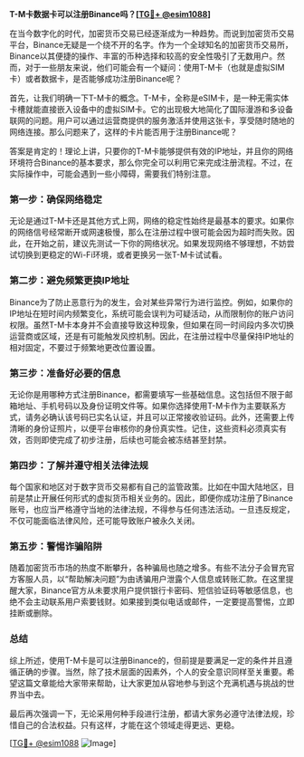 **T-M卡数据卡可以注册Binance吗？[[TG💪+ @esim1088](https://t.me/s/esim1088)]**

在当今数字化的时代，加密货币交易已经逐渐成为一种趋势。而说到加密货币交易平台，Binance无疑是一个绕不开的名字。作为一个全球知名的加密货币交易所，Binance以其便捷的操作、丰富的币种选择和较高的安全性吸引了无数用户。然而，对于一些朋友来说，他们可能会有一个疑问：使用T-M卡（也就是虚拟SIM卡）或者数据卡，是否能够成功注册Binance呢？

首先，让我们明确一下T-M卡的概念。T-M卡，全称是eSIM卡，是一种无需实体卡槽就能直接嵌入设备中的虚拟SIM卡。它的出现极大地简化了国际漫游和多设备联网的问题。用户可以通过运营商提供的服务激活并使用这张卡，享受随时随地的网络连接。那么问题来了，这样的卡片能否用于注册Binance呢？

答案是肯定的！理论上讲，只要你的T-M卡能够提供有效的IP地址，并且你的网络环境符合Binance的基本要求，那么你完全可以利用它来完成注册流程。不过，在实际操作中，可能会遇到一些小障碍，需要我们特别注意。

### **第一步：确保网络稳定**

无论是通过T-M卡还是其他方式上网，网络的稳定性始终是最基本的要求。如果你的网络信号经常断开或网速极慢，那么在注册过程中很可能会因为超时而失败。因此，在开始之前，建议先测试一下你的网络状况。如果发现网络不够理想，不妨尝试切换到更稳定的Wi-Fi环境，或者更换另一张T-M卡试试看。

### **第二步：避免频繁更换IP地址**

Binance为了防止恶意行为的发生，会对某些异常行为进行监控。例如，如果你的IP地址在短时间内频繁变化，系统可能会误判为可疑活动，从而限制你的账户访问权限。虽然T-M卡本身并不会直接导致这种现象，但如果在同一时间段内多次切换运营商或区域，还是有可能触发风控机制。因此，在注册过程中尽量保持IP地址的相对固定，不要过于频繁地更改位置设置。

### **第三步：准备好必要的信息**

无论你是用哪种方式注册Binance，都需要填写一些基础信息。这包括但不限于邮箱地址、手机号码以及身份证明文件等。如果你选择使用T-M卡作为主要联系方式，请务必确认该号码已实名认证，并且可以正常接收验证码。此外，还需要上传清晰的身份证照片，以便平台审核你的身份真实性。记住，这些资料必须真实有效，否则即使完成了初步注册，后续也可能会被冻结甚至封禁。

### **第四步：了解并遵守相关法律法规**

每个国家和地区对于数字货币交易都有自己的监管政策。比如在中国大陆地区，目前是禁止开展任何形式的虚拟货币相关业务的。因此，即便你成功注册了Binance账号，也应当严格遵守当地的法律法规，不得参与任何违法活动。一旦违反规定，不仅可能面临法律风险，还可能导致账户被永久关闭。

### **第五步：警惕诈骗陷阱**

随着加密货币市场的热度不断攀升，各种骗局也随之增多。有些不法分子会冒充官方客服人员，以“帮助解决问题”为由诱骗用户泄露个人信息或转账汇款。在这里提醒大家，Binance官方从未要求用户提供银行卡密码、短信验证码等敏感信息，也绝不会主动联系用户索要钱财。如果接到类似电话或邮件，一定要提高警惕，立即挂断或删除。

### **总结**

综上所述，使用T-M卡是可以注册Binance的，但前提是要满足一定的条件并且遵循正确的步骤。当然，除了技术层面的因素外，个人的安全意识同样至关重要。希望这篇文章能给大家带来帮助，让大家更加从容地参与到这个充满机遇与挑战的世界当中去。

最后再次强调一下，无论采用何种手段进行注册，都请大家务必遵守法律法规，珍惜自己的合法权益。只有这样，才能在这个领域走得更远、更稳。

[[TG💪+ @esim1088](https://t.me/s/esim1088) ![Image](https://i.postimg.cc/4NQfJmqS/Snipaste-2025-05-13-00-14-12.png)]